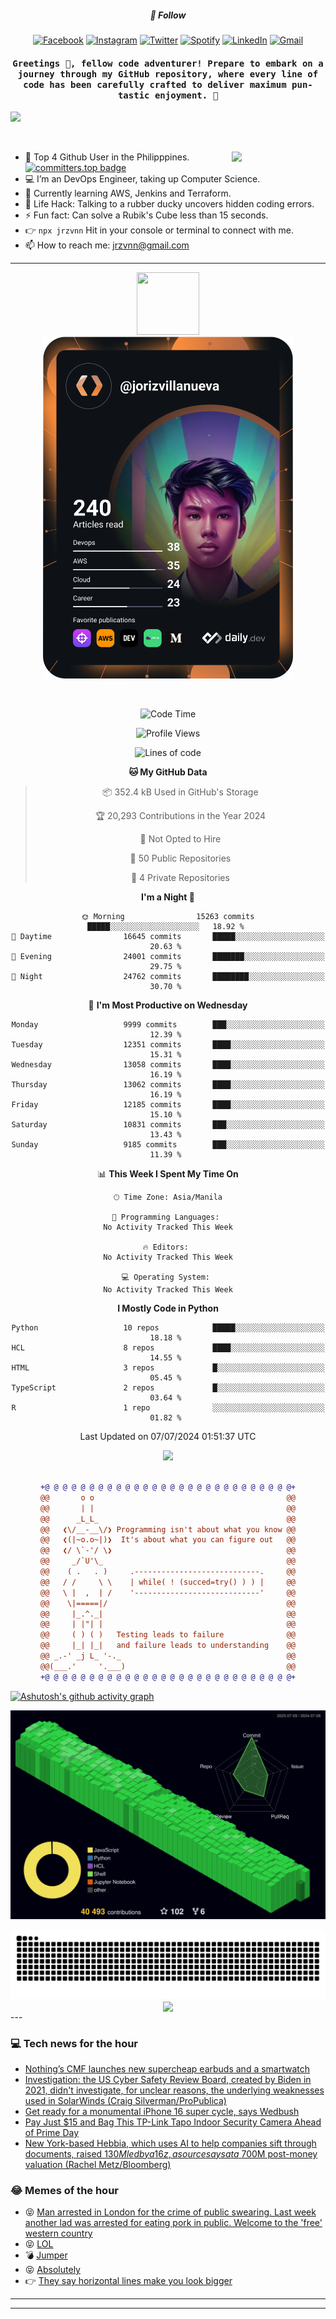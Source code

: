 <h5 align="center">💬 Follow</h5>
<div align="center">

[![Facebook](https://img.shields.io/badge/Facebook-%231877F2.svg?style=for-the-badge&logo=Facebook&logoColor=white)](https://www.facebook.com/Horisyo/)
[![Instagram](https://img.shields.io/badge/Instagram-%23E4405F.svg?style=for-the-badge&logo=Instagram&logoColor=white)](https://www.instagram.com/jrzvnn_/)
[![Twitter](https://img.shields.io/badge/Twitter-%231DA1F2.svg?style=for-the-badge&logo=Twitter&logoColor=white)](https://twitter.com/jrz_studies)
[![Spotify](https://img.shields.io/badge/Spotify-%231ED760.svg?style=for-the-badge&logo=Spotify&logoColor=white)](https://open.spotify.com/user/217td4qrc6mzqjodfalmzjpdi?si=b93099b9078c4ccb)
[![LinkedIn](https://img.shields.io/badge/LinkedIn-%230077B5.svg?style=for-the-badge&logo=LinkedIn&logoColor=white)](https://www.linkedin.com/in/jrz-vnn/)
[![Gmail](https://img.shields.io/badge/Gmail-D14836?style=for-the-badge&logo=gmail&logoColor=white)](mailto:jrzvnn@gmail.com)

</div>
<h4 align="center"><samp>Greetings 👋, fellow code adventurer! Prepare to embark on a journey through my GitHub repository, where every line of code has been carefully crafted to deliver maximum pun-tastic enjoyment. 🚀 </samp></h4>

<!--horizontal divider(gradiant)-->
<img src="https://user-images.githubusercontent.com/73097560/115834477-dbab4500-a447-11eb-908a-139a6edaec5c.gif">

&nbsp; 

<img align='right' src='https://github.com/Rishit-dagli/Rishit-dagli/blob/master/images/octocat-anime.gif' width='150"'>

- 🚀 Top 4 Github User in the Philipppines. [![committers.top badge](https://user-badge.committers.top/philippines/jrzvnn.svg)](https://user-badge.committers.top/philippines/USERNAME)
- 💻 I’m an DevOps Engineer, taking up Computer Science.
- 🤖 Currently learning AWS, Jenkins and Terraform.
- 🎯 Life Hack: Talking to a rubber ducky uncovers hidden coding errors.
- ⚡ Fun fact: Can solve a Rubik's Cube less than 15 seconds.
- 👉 `npx jrzvnn` Hit in your console or terminal to connect with me.
- 📫 How to reach me: jrzvnn@gmail.com

---

<!--🖼️OCTOCAT-->
<p align="center">

<img src="https://media.giphy.com/media/IP7sarl7C5lSFCw9rG/giphy.gif"  width="100px" height="100px">
<br />
<a href="https://app.daily.dev/jorizvillanueva"><img src="https://github.com/jrzvnn/jrzvnn/blob/main/devcard.svg" width="400" alt="Joriz Dev Card"/></a>
</p>

<br />
<div align="center">

<!--START_SECTION:waka-->
![Code Time](http://img.shields.io/badge/Code%20Time-259%20hrs%2059%20mins-blue)

![Profile Views](http://img.shields.io/badge/Profile%20Views-61-blue)

![Lines of code](https://img.shields.io/badge/From%20Hello%20World%20I%27ve%20Written-1.6%20million%20lines%20of%20code-blue)

**🐱 My GitHub Data** 

> 📦 352.4 kB Used in GitHub's Storage 
 > 
> 🏆 20,293 Contributions in the Year 2024
 > 
> 🚫 Not Opted to Hire
 > 
> 📜 50 Public Repositories 
 > 
> 🔑 4 Private Repositories 
 > 
**I'm a Night 🦉** 

```text
🌞 Morning                15263 commits       █████░░░░░░░░░░░░░░░░░░░░   18.92 % 
🌆 Daytime                16645 commits       █████░░░░░░░░░░░░░░░░░░░░   20.63 % 
🌃 Evening                24001 commits       ███████░░░░░░░░░░░░░░░░░░   29.75 % 
🌙 Night                  24762 commits       ████████░░░░░░░░░░░░░░░░░   30.70 % 
```
📅 **I'm Most Productive on Wednesday** 

```text
Monday                   9999 commits        ███░░░░░░░░░░░░░░░░░░░░░░   12.39 % 
Tuesday                  12351 commits       ████░░░░░░░░░░░░░░░░░░░░░   15.31 % 
Wednesday                13058 commits       ████░░░░░░░░░░░░░░░░░░░░░   16.19 % 
Thursday                 13062 commits       ████░░░░░░░░░░░░░░░░░░░░░   16.19 % 
Friday                   12185 commits       ████░░░░░░░░░░░░░░░░░░░░░   15.10 % 
Saturday                 10831 commits       ███░░░░░░░░░░░░░░░░░░░░░░   13.43 % 
Sunday                   9185 commits        ███░░░░░░░░░░░░░░░░░░░░░░   11.39 % 
```


📊 **This Week I Spent My Time On** 

```text
🕑︎ Time Zone: Asia/Manila

💬 Programming Languages: 
No Activity Tracked This Week

🔥 Editors: 
No Activity Tracked This Week

💻 Operating System: 
No Activity Tracked This Week
```

**I Mostly Code in Python** 

```text
Python                   10 repos            █████░░░░░░░░░░░░░░░░░░░░   18.18 % 
HCL                      8 repos             ████░░░░░░░░░░░░░░░░░░░░░   14.55 % 
HTML                     3 repos             █░░░░░░░░░░░░░░░░░░░░░░░░   05.45 % 
TypeScript               2 repos             █░░░░░░░░░░░░░░░░░░░░░░░░   03.64 % 
R                        1 repo              ░░░░░░░░░░░░░░░░░░░░░░░░░   01.82 % 
```




 Last Updated on 07/07/2024 01:51:37 UTC
<!--END_SECTION:waka-->

<img src="https://wakatime.com/share/@jrzvnn/70a4618c-7cd9-4016-b7b9-eabe75c837ee.svg">

<br />
<br />

```diff
+@ @ @ @ @ @ @ @ @ @ @ @ @ @ @ @ @ @ @ @ @ @ @ @ @ @ @ @+
@@       o o                                           @@
@@       | |                                           @@
@@      _L_L_                                          @@
@@   ❮\/__-__\/❯ Programming isn't about what you know @@
@@   ❮(|~o.o~|)❯  It's about what you can figure out   @@
@@   ❮/ \`-'/ \❯                                       @@
@@     _/`U'\_                                         @@
@@    ( .   . )     .----------------------------.     @@
@@   / /     \ \    | while( ! (succed=try() ) ) |     @@
@@   \ |  ,  | /    '----------------------------'     @@
@@    \|=====|/                                        @@
@@     |_.^._|                                         @@
@@     | |"| |                                         @@
@@     ( ) ( )   Testing leads to failure              @@
@@     |_| |_|   and failure leads to understanding    @@
@@ _.-' _j L_ '-._                                     @@
@@(___.'     '.___)                                    @@
+@ @ @ @ @ @ @ @ @ @ @ @ @ @ @ @ @ @ @ @ @ @ @ @ @ @ @ @+

```

</div>


[![Ashutosh's github activity graph](https://github-readme-activity-graph.vercel.app/graph?username=jrzvnn&theme=github-compact)](https://github.com/ashutosh00710/github-readme-activity-graph)


![svg](profile-3d-contrib/profile-night-green.svg)

<div align="center">
<img src="https://github.com/jrzvnn/jrzvnn/blob/output/github-snake-dark.svg">
</div>

<div align=center>
<img align=center src=https://metrics.lecoq.io/jrzvnn?template=classic&isocalendar=1&languages=1&achievements=1&base=header%2C%20activity%2C%20community%2C%20repositories%2C%20metadata&base.indepth=false&base.hireable=false&base.skip=false&isocalendar=false&isocalendar.duration=full-year&languages=false&languages.limit=8&languages.threshold=0%25&languages.other=false&languages.colors=github&languages.sections=most-used&languages.indepth=false&languages.analysis.timeout=15&languages.analysis.timeout.repositories=7.5&languages.categories=markup%2C%20programming&languages.recent.categories=markup%2C%20programming&languages.recent.load=300&languages.recent.days=14&achievements=false&achievements.threshold=C&achievements.secrets=true&achievements.display=detailed&achievements.limit=0&config.timezone=Asia%2FManila)
</div>
<div align="left">
---

### 💻 Tech news for the hour

<!-- TECH:START -->
 - [Nothing’s CMF launches new supercheap earbuds and a smartwatch](https://www.theverge.com/2024/7/8/24194066/nothing-cmf-buds-pro-2-watch-pro-2-launch)
 - [Investigation: the US Cyber Safety Review Board, created by Biden in 2021, didn&#39;t investigate, for unclear reasons, the underlying weaknesses used in SolarWinds &lpar;Craig Silverman/ProPublica&rpar;](http://www.techmeme.com/240708/p8#a240708p8)
 - [Get ready for a monumental iPhone 16 super cycle, says Wedbush](https://appleinsider.com/articles/24/07/08/get-ready-for-a-monumental-iphone-16-super-cycle-says-wedbush?utm_medium=rss)
 - [Pay Just $15 and Bag This TP-Link Tapo Indoor Security Camera Ahead of Prime Day](https://www.cnet.com/deals/pay-just-15-and-bag-this-tp-link-tapo-indoor-security-camera-ahead-of-prime-day/#ftag=CAD590a51e)
 - [New York-based Hebbia, which uses AI to help companies sift through documents, raised $130M led by a16z, a source says at a ~$700M post-money valuation &lpar;Rachel Metz/Bloomberg&rpar;](http://www.techmeme.com/240708/p7#a240708p7)<!-- TECH:END -->

### 😂 Memes of the hour

<!-- MEMES:START -->
 - 😝 [Man arrested in London for the crime of public swearing. Last week another lad was arrested for eating pork in public. Welcome to the &#39;free&#39; western country](http://9gag.com/gag/aYQeQAx)
 - 😝 [LOL](http://9gag.com/gag/awyxgAW)
 - 💣 [Jumper](http://9gag.com/gag/adBj1pV)
 - 😝 [Absolutely](http://9gag.com/gag/avyPQ6b)
 - 👉 [They say horizontal lines make you look bigger](http://9gag.com/gag/aRBAE3A)<!-- MEMES:END -->

---

---
